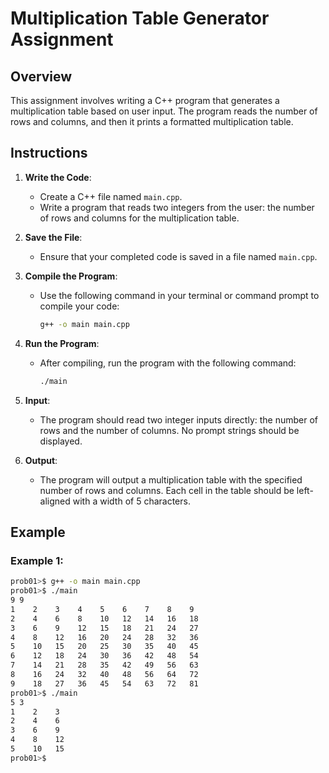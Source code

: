 # Multiplication Table Generator Assignment

## Overview
This assignment involves writing a C++ program that generates a multiplication table based on user input. The program reads the number of rows and columns, and then it prints a formatted multiplication table.

## Instructions

1. **Write the Code**:
   - Create a C++ file named `main.cpp`.
   - Write a program that reads two integers from the user: the number of rows and columns for the multiplication table.

2. **Save the File**:
   - Ensure that your completed code is saved in a file named `main.cpp`.

3. **Compile the Program**:
   - Use the following command in your terminal or command prompt to compile your code:
     ```bash
     g++ -o main main.cpp
     ```

4. **Run the Program**:
   - After compiling, run the program with the following command:
     ```bash
     ./main
     ```

5. **Input**:
   - The program should read two integer inputs directly: the number of rows and the number of columns. No prompt strings should be displayed.

6. **Output**:
   - The program will output a multiplication table with the specified number of rows and columns. Each cell in the table should be left-aligned with a width of 5 characters.

## Example

### Example 1:
```bash
prob01>$ g++ -o main main.cpp 
prob01>$ ./main
9 9
1    2    3    4    5    6    7    8    9    
2    4    6    8    10   12   14   16   18   
3    6    9    12   15   18   21   24   27   
4    8    12   16   20   24   28   32   36   
5    10   15   20   25   30   35   40   45   
6    12   18   24   30   36   42   48   54   
7    14   21   28   35   42   49   56   63   
8    16   24   32   40   48   56   64   72   
9    18   27   36   45   54   63   72   81   
prob01>$ ./main
5 3
1    2    3    
2    4    6    
3    6    9    
4    8    12   
5    10   15   
prob01>$ 
```

